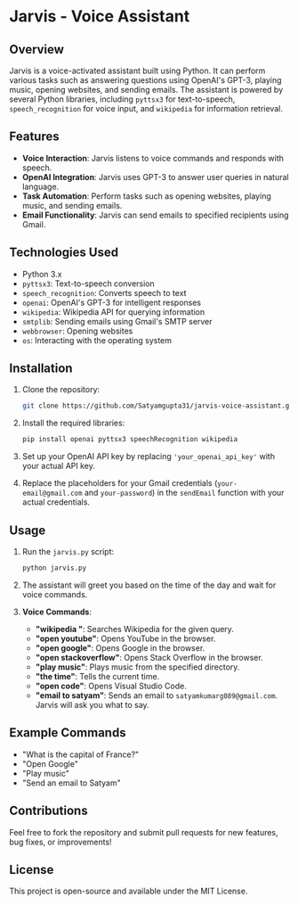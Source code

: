 
# **Jarvis - Voice Assistant**

## **Overview**

Jarvis is a voice-activated assistant built using Python. It can perform various tasks such as answering questions using OpenAI's GPT-3, playing music, opening websites, and sending emails. The assistant is powered by several Python libraries, including `pyttsx3` for text-to-speech, `speech_recognition` for voice input, and `wikipedia` for information retrieval.

## **Features**

- **Voice Interaction**: Jarvis listens to voice commands and responds with speech.
- **OpenAI Integration**: Jarvis uses GPT-3 to answer user queries in natural language.
- **Task Automation**: Perform tasks such as opening websites, playing music, and sending emails.
- **Email Functionality**: Jarvis can send emails to specified recipients using Gmail.

## **Technologies Used**

- Python 3.x
- `pyttsx3`: Text-to-speech conversion
- `speech_recognition`: Converts speech to text
- `openai`: OpenAI's GPT-3 for intelligent responses
- `wikipedia`: Wikipedia API for querying information
- `smtplib`: Sending emails using Gmail's SMTP server
- `webbrowser`: Opening websites
- `os`: Interacting with the operating system

## **Installation**

1. Clone the repository:

    ```bash
    git clone https://github.com/Satyamgupta31/jarvis-voice-assistant.git
    ```

2. Install the required libraries:

    ```bash
    pip install openai pyttsx3 speechRecognition wikipedia
    ```

3. Set up your OpenAI API key by replacing `'your_openai_api_key'` with your actual API key.

4. Replace the placeholders for your Gmail credentials (`your-email@gmail.com` and `your-password`) in the `sendEmail` function with your actual credentials.

## **Usage**

1. Run the `jarvis.py` script:

    ```bash
    python jarvis.py
    ```

2. The assistant will greet you based on the time of the day and wait for voice commands.

3. **Voice Commands**:
    - **"wikipedia <query>"**: Searches Wikipedia for the given query.
    - **"open youtube"**: Opens YouTube in the browser.
    - **"open google"**: Opens Google in the browser.
    - **"open stackoverflow"**: Opens Stack Overflow in the browser.
    - **"play music"**: Plays music from the specified directory.
    - **"the time"**: Tells the current time.
    - **"open code"**: Opens Visual Studio Code.
    - **"email to satyam"**: Sends an email to `satyamkumarg089@gmail.com`. Jarvis will ask you what to say.

## **Example Commands**

- "What is the capital of France?"
- "Open Google"
- "Play music"
- "Send an email to Satyam"

## **Contributions**

Feel free to fork the repository and submit pull requests for new features, bug fixes, or improvements!

## **License**

This project is open-source and available under the MIT License.
